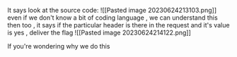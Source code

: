 It says look at the source code:
![[Pasted image 20230624213103.png]]
even if we don't know a bit of coding language , we can understand this then too , it says if the particular header is there in the request and it's value is yes , deliver the flag
![[Pasted image 20230624214122.png]]

If you're wondering why we do this